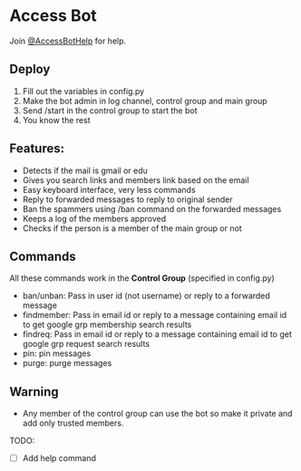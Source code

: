 # Access Bot

Join [@AccessBotHelp](https://t.me/AccessBotHelp) for help.

## Deploy

1. Fill out the variables in config.py
2. Make the bot admin in log channel, control group and main group
3. Send /start in the control group to start the bot
4. You know the rest

## Features:

* Detects if the mail is gmail or edu
* Gives you search links and members link based on the email
* Easy keyboard interface, very less commands
* Reply to forwarded messages to reply to original sender
* Ban the spammers using /ban command on the forwarded messages
* Keeps a log of the members approved
* Checks if the person is a member of the main group or not

## Commands

All these commands work in the **Control Group** (specified in config.py)

* ban/unban: Pass in user id (not username) or reply to a forwarded message
* findmember: Pass in email id or reply to a message containing email id to get google grp membership search results
* findreq: Pass in email id or reply to a message containing email id to get google grp request search results
* pin: pin messages
* purge: purge messages

## Warning

* Any member of the control group can use the bot so make it private and add only trusted members.

TODO:

* [ ] Add help command
